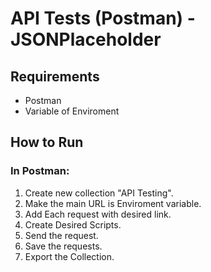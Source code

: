 # API Tests (Postman) - JSONPlaceholder

## Requirements
- Postman
- Variable of Enviroment

## How to Run

### In Postman:
1. Create new collection "API Testing".
2. Make the main URL is Enviroment variable.
3. Add Each request with desired link.
4. Create Desired Scripts.
5. Send the request.
6. Save the requests.
7. Export the Collection.


